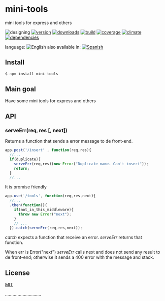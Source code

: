 # mini-tools
mini tools for express and others
<!--multilang v0 en:README.md es:LEEME.md -->

<!--lang:es--]

algunas herramientas para express

[!--lang:*-->

![designing](https://img.shields.io/badge/stability-desgining-red.svg)
[![version](https://img.shields.io/npm/v/mini-tools.svg)](https://npmjs.org/package/mini-tools)
[![downloads](https://img.shields.io/npm/dm/mini-tools.svg)](https://npmjs.org/package/mini-tools)
[![build](https://img.shields.io/travis/codenautas/mini-tools/master.svg)](https://travis-ci.org/codenautas/mini-tools)
[![coverage](https://img.shields.io/coveralls/codenautas/mini-tools/master.svg)](https://coveralls.io/r/codenautas/mini-tools)
[![climate](https://img.shields.io/codeclimate/github/codenautas/mini-tools.svg)](https://codeclimate.com/github/codenautas/mini-tools)
[![dependencies](https://img.shields.io/david/codenautas/mini-tools.svg)](https://david-dm.org/codenautas/mini-tools)

<!--multilang buttons-->

language: ![English](https://raw.githubusercontent.com/codenautas/multilang/master/img/lang-en.png)
also available in:
[![Spanish](https://raw.githubusercontent.com/codenautas/multilang/master/img/lang-es.png)](LEEME.md)

<!--lang:en-->

## Install

<!--lang:es--]
## Instalación

[!--lang:*-->

```sh
$ npm install mini-tools
```

<!--lang:en-->

## Main goal

Have some mini tools for express and others

<!--lang:es--]

## Objetivo principal

Tener a mano algunas herramientas pequeñas para express

[!--lang:*-->

## API

### serveErr(req, res [, next])

<!--lang:en-->

Returns a function that sends a error message to de front-end. 

<!--lang:es--]

Retorna una función que envía un mensaje de error al cliente

[!--lang:*-->

```js
app.post('/insert' , function(req,res){
  //...
  if(duplicate){
    serveErr(req,res)(new Error("Duplicate name. Can't insert"));
    return; 
  }
  //...
```

<!--lang:en-->

It is promise friendly

<!--lang:es--]

Está diseñado para utilizarse con promesas

[!--lang:*-->

```js
app.use('/tools', function(req,res,next){
  //...
  .then(function(){
    if(not_in_this_middleware){
      throw new Error("next");
    }
    // ...
  }).catch(serveErr(req,res,next)); 
```

<!--lang:en-->

*catch* expects a function that receive an error. 
*serveErr* returns that function. 

When err is Error("next") *serveErr* calls next and does not send any result to de front-end; 
otherwise it sends a 400 error with the message and stack. 

<!--lang:es--]

*catch* espera un función que recibe un error. 
*serveErr* devuelve esa función. 

Cuando err es Error("next") *serveErr* llama a next y no envía ningún mensaje al cliente
(porque entiende que no es un error sino que debe capturarse en el siguiente middleware); 
de otro modo envía un error 400 con el mensaje de error (parámetro de Error). 


<!--lang:en-->

## License

<!--lang:es--]

## Licencia

[!--lang:*-->

[MIT](LICENSE)

.............................